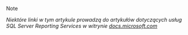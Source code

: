 >[!NOTE]
>*Niektóre linki w tym artykule prowadzą do artykułów dotyczących usług SQL Server Reporting Services w witrynie [docs.microsoft.com](https://docs.microsoft.com/sql/reporting-services/)*

